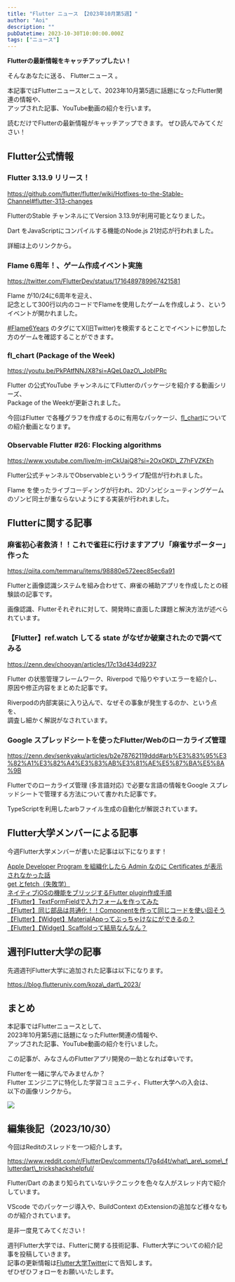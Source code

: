 ```yaml
---
title: "Flutter ニュース 【2023年10月第5週】"
author: "Aoi"
description: ""
pubDatetime: 2023-10-30T10:00:00.000Z
tags: ["ニュース"]
---
```


**Flutterの最新情報をキャッチアップしたい！**

そんなあなたに送る、 Flutterニュース 。

本記事ではFlutterニュースとして、2023年10月第5週に話題になったFlutter関連の情報や、  
アップされた記事、YouTube動画の紹介を行います。

読むだけでFlutterの最新情報がキャッチアップできます。 ぜひ読んでみてください！

## Flutter公式情報

### Flutter 3.13.9 リリース！

https://github.com/flutter/flutter/wiki/Hotfixes-to-the-Stable-Channel#flutter-313-changes

FlutterのStable チャンネルにてVersion 3.13.9が利用可能となりました。

Dart をJavaScriptにコンパイルする機能のNode.js 21対応が行われました。

詳細は上のリンクから。

### Flame 6周年！、ゲーム作成イベント実施

https://twitter.com/FlutterDev/status/1716489789967421581

Flame が10/24に6周年を迎え、  
記念として300行以内のコードでFlameを使用したゲームを作成しよう、というイベントが開かれました。

[#Flame6Years](https://twitter.com/search?q=%20%23Flame6Years&src=recent_search_click&f=top) のタグにてX(旧Twitter)を検索するとことでイベントに参加した方のゲームを確認することができます。

### fl\_chart (Package of the Week)

https://youtu.be/PkPAtfNNJX8?si=AQeL0azO\_JobIPRc

Flutter の公式YouTube チャンネルにてFlutterのパッケージを紹介する動画シリーズ、  
Package of the Weekが更新されました。

今回はFlutter で各種グラフを作成するのに有用なパッケージ、[fl\_chart](https://pub.dev/packages/fl_chart)についての紹介動画となります。

### Observable Flutter #26: Flocking algorithms

https://www.youtube.com/live/m-jmCkUajQ8?si=2OxOKD\_Z7hFVZKEh

Flutter公式チャンネルでObservable<Flutter>というライブ配信が行われました。

Flame を使ったライブコーディングが行われ、2Dゾンビシューティングゲームのゾンビ同士が重ならないようにする実装が行われました。

## Flutterに関する記事

### 麻雀初心者救済！！これで雀荘に行けますアプリ「麻雀サポーター」作った

https://qiita.com/temmaru/items/98880e572eec85ec6a91

Flutterと画像認識システムを組み合わせて、麻雀の補助アプリを作成したとの経験談の記事です。

画像認識、Flutterそれぞれに対して、開発時に直面した課題と解決方法が述べられています。

### **【Flutter】ref.watch してる state がなぜか破棄されたので調べてみる**

https://zenn.dev/chooyan/articles/17c13d434d9237

Flutter の状態管理フレームワーク、Riverpod で陥りやすいエラーを紹介し、  
原因や修正内容をまとめた記事です。

Riverpodの内部実装に入り込んで、なぜその事象が発生するのか、という点を、  
調査し細かく解説がなされています。

### **Google スプレッドシートを使ったFlutter/Webのローカライズ管理**

https://zenn.dev/senkyaku/articles/b2e78762119ddd#arb%E3%83%95%E3%82%A1%E3%82%A4%E3%83%AB%E3%81%AE%E5%87%BA%E5%8A%9B

Flutterでのローカライズ管理 (多言語対応) で必要な言語の情報をGoogle スプレッドシートで管理する方法について書かれた記事です。

TypeScriptを利用したarbファイル生成の自動化が解説されています。

## Flutter大学メンバーによる記事

今週Flutter大学メンバーが書いた記事は以下になります！

[Apple Developer Program を組織化したら Admin なのに Certificates が表示されなかった話](https://zenn.dev/flutteruniv_dev/articles/3fa9d5c56c9189)  
[get とfetch（失敗学）](https://zenn.dev/flutteruniv_dev/articles/3746be0356acc7)  
[ネイティブiOSの機能をブリッジするFlutter plugin作成手順](https://zenn.dev/flutteruniv_dev/articles/90ea0fffee7b76)  
[【Flutter】TextFormFieldで入力フォームを作ってみた](https://zenn.dev/flutteruniv_dev/articles/be0b37cf9a1366)  
[【Flutter】同じ部品は共通化！！Componentを作って同じコードを使い回そう](https://zenn.dev/flutteruniv_dev/articles/642c3fdf9f35d2)  
[【Flutter】【Widget】MaterialAppってぶっちゃけなにができるの？](https://zenn.dev/flutteruniv_dev/articles/34bbf070b48771)  
[【Flutter】【Widget】Scaffoldって結局なんなん？](https://zenn.dev/flutteruniv_dev/articles/7d7c0b1e67d8cb)

## 週刊Flutter大学の記事

先週週刊Flutter大学に追加された記事は以下になります。

https://blog.flutteruniv.com/koza\_dart\_2023/

## まとめ

本記事ではFlutterニュースとして、  
2023年10月第5週に話題になったFlutter関連の情報や、  
アップされた記事、YouTube動画の紹介を行いました。

この記事が、みなさんのFlutterアプリ開発の一助となれば幸いです。

Flutterを一緒に学んでみませんか？  
Flutter エンジニアに特化した学習コミュニティ、Flutter大学への入会は、  
以下の画像リンクから。

[![](https://blog.flutteruniv.com/wp-content/uploads/2022/07/Flutter大学バナー.png)](//flutteruniv.com)

## 編集後記（2023/10/30）

今回はReditのスレッドを一つ紹介します。

https://www.reddit.com/r/FlutterDev/comments/17g4d4t/what\_are\_some\_flutterdart\_trickshackshelpful/

Flutter/Dart のあまり知られていないテクニックを色々な人がスレッド内で紹介しています。

VScode でのパッケージ導入や、BuildContext のExtensionの追加など様々なものが紹介されています。

是非一度見てみてください！

週刊Flutter大学では、Flutterに関する技術記事、Flutter大学についての紹介記事を投稿していきます。  
記事の更新情報は[Flutter大学Twitter](https://twitter.com/FlutterUniv)にて告知します。  
ぜひぜひフォローをお願いいたします。